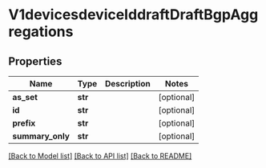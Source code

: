 # V1devicesdeviceIddraftDraftBgpAggregations

## Properties
Name | Type | Description | Notes
------------ | ------------- | ------------- | -------------
**as_set** | **str** |  | [optional] 
**id** | **str** |  | [optional] 
**prefix** | **str** |  | [optional] 
**summary_only** | **str** |  | [optional] 

[[Back to Model list]](../README.md#documentation-for-models) [[Back to API list]](../README.md#documentation-for-api-endpoints) [[Back to README]](../README.md)

